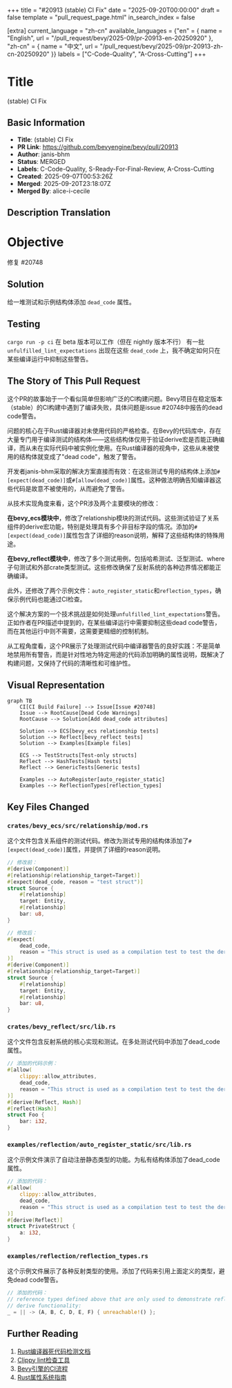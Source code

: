 +++
title = "#20913 (stable) CI Fix"
date = "2025-09-20T00:00:00"
draft = false
template = "pull_request_page.html"
in_search_index = false

[extra]
current_language = "zh-cn"
available_languages = {"en" = { name = "English", url = "/pull_request/bevy/2025-09/pr-20913-en-20250920" }, "zh-cn" = { name = "中文", url = "/pull_request/bevy/2025-09/pr-20913-zh-cn-20250920" }}
labels = ["C-Code-Quality", "A-Cross-Cutting"]
+++

# Title
(stable) CI Fix

## Basic Information
- **Title**: (stable) CI Fix
- **PR Link**: https://github.com/bevyengine/bevy/pull/20913
- **Author**: janis-bhm
- **Status**: MERGED
- **Labels**: C-Code-Quality, S-Ready-For-Final-Review, A-Cross-Cutting
- **Created**: 2025-09-07T00:53:26Z
- **Merged**: 2025-09-20T23:18:07Z
- **Merged By**: alice-i-cecile

## Description Translation
# Objective
修复 #20748

## Solution
给一堆测试和示例结构体添加 `dead_code` 属性。

## Testing
`cargo run -p ci` 在 beta 版本可以工作（但在 nightly 版本不行）
有一批 `unfulfilled_lint_expectations` 出现在这些 `dead_code` 上，我不确定如何只在某些编译运行中抑制这些警告。

## The Story of This Pull Request

这个PR的故事始于一个看似简单但影响广泛的CI构建问题。Bevy项目在稳定版本（stable）的CI构建中遇到了编译失败，具体问题是issue #20748中报告的dead code警告。

问题的核心在于Rust编译器对未使用代码的严格检查。在Bevy的代码库中，存在大量专门用于编译测试的结构体——这些结构体仅用于验证derive宏是否能正确编译，而从未在实际代码中被实例化使用。在Rust编译器的视角中，这些从未被使用的结构体就变成了"dead code"，触发了警告。

开发者janis-bhm采取的解决方案直接而有效：在这些测试专用的结构体上添加`#[expect(dead_code)]`或`#[allow(dead_code)]`属性。这种做法明确告知编译器这些代码是故意不被使用的，从而避免了警告。

从技术实现角度来看，这个PR涉及两个主要模块的修改：

**在bevy_ecs模块中**，修改了relationship模块的测试代码。这些测试验证了关系组件的derive宏功能，特别是处理具有多个非目标字段的情况。添加的`#[expect(dead_code)]`属性包含了详细的reason说明，解释了这些结构体的特殊用途。

**在bevy_reflect模块中**，修改了多个测试用例，包括哈希测试、泛型测试、where子句测试和外部crate类型测试。这些修改确保了反射系统的各种边界情况都能正确编译。

此外，还修改了两个示例文件：`auto_register_static`和`reflection_types`，确保示例代码也能通过CI检查。

这个解决方案的一个技术挑战是如何处理`unfulfilled_lint_expectations`警告。正如作者在PR描述中提到的，在某些编译运行中需要抑制这些dead code警告，而在其他运行中则不需要，这需要更精细的控制机制。

从工程角度看，这个PR展示了处理测试代码中编译器警告的良好实践：不是简单地禁用所有警告，而是针对性地为特定用途的代码添加明确的属性说明，既解决了构建问题，又保持了代码的清晰性和可维护性。

## Visual Representation

```mermaid
graph TB
    CI[CI Build Failure] --> Issue[Issue #20748]
    Issue --> RootCause[Dead Code Warnings]
    RootCause --> Solution[Add dead_code attributes]
    
    Solution --> ECS[bevy_ecs relationship tests]
    Solution --> Reflect[bevy_reflect tests]
    Solution --> Examples[Example files]
    
    ECS --> TestStructs[Test-only structs]
    Reflect --> HashTests[Hash tests]
    Reflect --> GenericTests[Generic tests]
    
    Examples --> AutoRegister[auto_register_static]
    Examples --> ReflectionTypes[reflection_types]
```

## Key Files Changed

### `crates/bevy_ecs/src/relationship/mod.rs`
这个文件包含关系组件的测试代码。修改为测试专用的结构体添加了`#[expect(dead_code)]`属性，并提供了详细的reason说明。

```rust
// 修改前：
#[derive(Component)]
#[relationship(relationship_target=Target)]
#[expect(dead_code, reason = "test struct")]
struct Source {
    #[relationship]
    target: Entity,
    #[relationship]
    bar: u8,
}

// 修改后：
#[expect(
    dead_code,
    reason = "This struct is used as a compilation test to test the derive macros, and as such is intentionally never constructed."
)]
#[derive(Component)]
#[relationship(relationship_target=Target)]
struct Source {
    #[relationship]
    target: Entity,
    #[relationship]
    bar: u8,
}
```

### `crates/bevy_reflect/src/lib.rs`
这个文件包含反射系统的核心实现和测试。在多处测试代码中添加了dead_code属性。

```rust
// 添加的代码示例：
#[allow(
    clippy::allow_attributes,
    dead_code,
    reason = "This struct is used as a compilation test to test the derive macros, and as such is intentionally never constructed."
)]
#[derive(Reflect, Hash)]
#[reflect(Hash)]
struct Foo {
    bar: i32,
}
```

### `examples/reflection/auto_register_static/src/lib.rs`
这个示例文件演示了自动注册静态类型的功能。为私有结构体添加了dead_code属性。

```rust
// 添加的代码：
#[allow(
    clippy::allow_attributes,
    dead_code,
    reason = "This struct is used as a compilation test to test the derive macros, and as such is intentionally never constructed."
)]
#[derive(Reflect)]
struct PrivateStruct {
    a: i32,
}
```

### `examples/reflection/reflection_types.rs`
这个示例文件展示了各种反射类型的使用。添加了代码来引用上面定义的类型，避免dead code警告。

```rust
// 添加的代码：
// reference types defined above that are only used to demonstrate reflect
// derive functionality:
_ = || -> (A, B, C, D, E, F) { unreachable!() };
```

## Further Reading

1. [Rust编译器死代码检测文档](https://doc.rust-lang.org/rustc/lints/listing/warn-by-default.html#dead-code)
2. [Clippy lint检查工具](https://github.com/rust-lang/rust-clippy)
3. [Bevy引擎的CI流程](https://github.com/bevyengine/bevy/blob/main/ci/README.md)
4. [Rust属性系统指南](https://doc.rust-lang.org/reference/attributes.html)